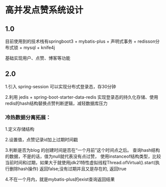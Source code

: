 # 高并发点赞系统设计

## 1.0
目前使用到的技术栈有springboot3 + mybatis-plus + 声明式事务 + redisson分布式锁 + mysql + knife4j

基础实现用户、点赞、博客等功能

## 2.0
1.引入 spring-session 可以实现分布式登录态，存30分钟

2.利用 jedis + spring-boot-starter-data-redis 实现登录态的持久化存储、使用redis的hash结构替换点赞判断逻辑，减轻数据库压力

### 冷热数据分离拓展：
1.定义存储结构

2.设置值，点赞记录id加上过期时间戳

3.判断是否为blog 的创建时间是否在“一个月前”这个时间点之后。 查询hash结构的数据，不是的话，值为null就代表没有点过赞， 使用instanceof结构类型，比较当前时间和过期，如果大于就使用jdk21特性虚拟线程Thread.ofVirtual().start(执行删除hash操作) 返回false;没有过期并且又是存在的, 返回true

4.不在一个月内，就是mybatis-plus的exist查询返回结果